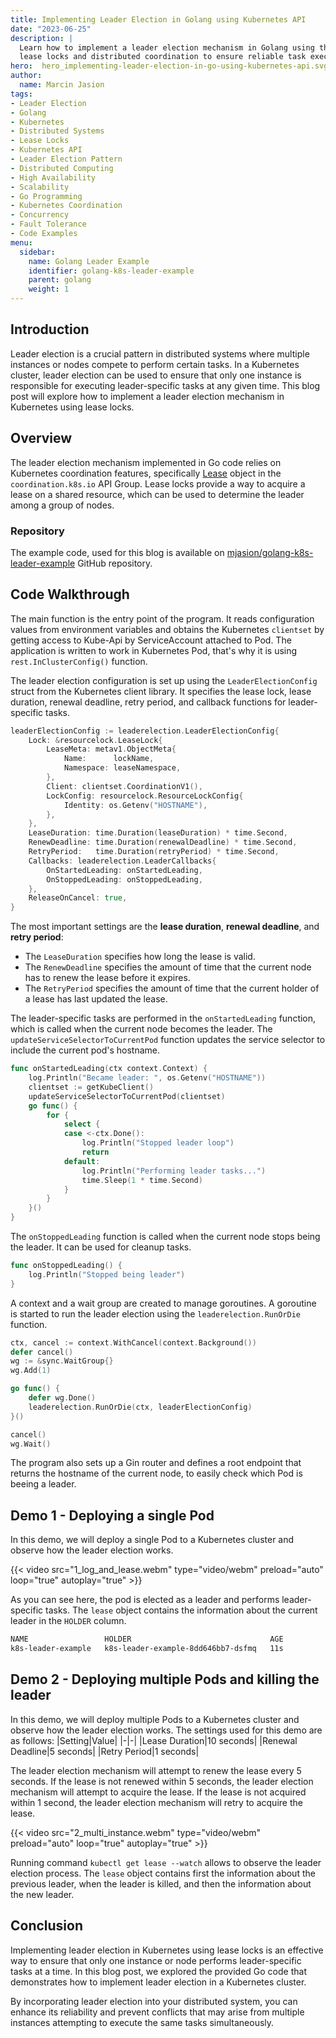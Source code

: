 ```yaml
---
title: Implementing Leader Election in Golang using Kubernetes API
date: "2023-06-25"
description: |
  Learn how to implement a leader election mechanism in Golang using the Kubernetes API, leveraging
  lease locks and distributed coordination to ensure reliable task execution in distributed systems.
hero:  hero_implementing-leader-election-in-go-using-kubernetes-api.svg
author:
  name: Marcin Jasion
tags:
- Leader Election
- Golang
- Kubernetes
- Distributed Systems
- Lease Locks
- Kubernetes API
- Leader Election Pattern
- Distributed Computing
- High Availability
- Scalability
- Go Programming
- Kubernetes Coordination
- Concurrency
- Fault Tolerance
- Code Examples
menu:
  sidebar:
    name: Golang Leader Example
    identifier: golang-k8s-leader-example
    parent: golang
    weight: 1
---
```



## Introduction

Leader election is a crucial pattern in distributed systems where multiple instances or nodes compete
to perform certain tasks. In a Kubernetes cluster, leader election can be used to ensure that only
one instance is responsible for executing leader-specific tasks at any given time. This blog post will
explore how to implement a leader election mechanism in Kubernetes using lease locks.

## Overview

The leader election mechanism implemented in   Go code relies on Kubernetes coordination
features, specifically [Lease](https://kubernetes.io/docs/reference/kubernetes-api/cluster-resources/lease-v1/)
object in the `coordination.k8s.io` API Group. Lease locks provide a way to acquire a lease on a shared resource,
which can be used to determine the leader among a group of nodes.

### Repository

The example code, used for this blog is available on [mjasion/golang-k8s-leader-example](https://github.com/mjasion/golang-k8s-leader-example) GitHub repository.

## Code Walkthrough


The main function is the entry point of the program. It reads configuration values from environment
variables and obtains the Kubernetes `clientset` by getting access to Kube-Api by ServiceAccount attached to Pod.
The application is written to work in Kubernetes Pod, that's why it is using `rest.InClusterConfig()` function.

The leader election configuration is set up using the `LeaderElectionConfig` struct from the Kubernetes
client library. It specifies the lease lock, lease duration, renewal deadline, retry period, and callback
functions for leader-specific tasks.

```go
leaderElectionConfig := leaderelection.LeaderElectionConfig{
    Lock: &resourcelock.LeaseLock{
        LeaseMeta: metav1.ObjectMeta{
            Name:      lockName,
            Namespace: leaseNamespace,
        },
        Client: clientset.CoordinationV1(),
        LockConfig: resourcelock.ResourceLockConfig{
            Identity: os.Getenv("HOSTNAME"),
        },
    },
    LeaseDuration: time.Duration(leaseDuration) * time.Second,
    RenewDeadline: time.Duration(renewalDeadline) * time.Second,
    RetryPeriod:   time.Duration(retryPeriod) * time.Second,
    Callbacks: leaderelection.LeaderCallbacks{
        OnStartedLeading: onStartedLeading,
        OnStoppedLeading: onStoppedLeading,
    },
    ReleaseOnCancel: true,
}
```

The most important settings are the **lease duration**, **renewal deadline**, and **retry period**:
* The `LeaseDuration` specifies how long the lease is valid.
* The `RenewDeadline` specifies the amount
  of time that the current node has to renew the lease before it expires.
* The `RetryPeriod` specifies the amount of time  that the current holder of a lease has last updated the lease.

The leader-specific tasks are performed in the `onStartedLeading` function, which is called
when the current node becomes the leader. The `updateServiceSelectorToCurrentPod` function updates the
service selector to include the current pod's hostname.
```go
func onStartedLeading(ctx context.Context) {
	log.Println("Became leader: ", os.Getenv("HOSTNAME"))
	clientset := getKubeClient()
	updateServiceSelectorToCurrentPod(clientset)
	go func() {
		for {
			select {
			case <-ctx.Done():
				log.Println("Stopped leader loop")
				return
			default:
				log.Println("Performing leader tasks...")
				time.Sleep(1 * time.Second)
			}
		}
	}()
}
```

The `onStoppedLeading` function is called when the current node stops being the leader. It can be used for cleanup tasks.

```go
func onStoppedLeading() {
	log.Println("Stopped being leader")
}
```

A context and a wait group are created to manage goroutines. A goroutine is started to run the leader
election using the `leaderelection.RunOrDie` function.

```go
ctx, cancel := context.WithCancel(context.Background())
defer cancel()
wg := &sync.WaitGroup{}
wg.Add(1)

go func() {
    defer wg.Done()
	leaderelection.RunOrDie(ctx, leaderElectionConfig)
}()

cancel()
wg.Wait()
```

The program also sets up a Gin router and defines a root endpoint that returns the hostname of the
current node, to easily check which Pod is beeing a leader.


## Demo 1 - Deploying a single Pod

In this demo, we will deploy a single Pod to a Kubernetes cluster and observe how the leader election works.

{{< video src="1_log_and_lease.webm" type="video/webm" preload="auto" loop="true" autoplay="true" >}}

As you can see here, the pod is elected as a leader and performs leader-specific tasks. The `lease` object
contains the information about the current leader in the `HOLDER` column.

```bash
NAME                 HOLDER                               AGE
k8s-leader-example   k8s-leader-example-8dd646bb7-dsfmq   11s
```

## Demo 2 - Deploying multiple Pods and killing the leader

In this demo, we will deploy multiple Pods to a Kubernetes cluster and observe how the leader election works.
The settings used for this demo are as follows:
|Setting|Value|
|-|-|
|Lease Duration|10 seconds|
|Renewal Deadline|5 seconds|
|Retry Period|1 seconds|

The leader election mechanism will attempt to renew the lease every 5 seconds. If the lease is not renewed
within 5 seconds, the leader election mechanism will attempt to acquire the lease. If the lease is not acquired
within 1 second, the leader election mechanism will retry to acquire the lease.

{{< video src="2_multi_instance.webm" type="video/webm" preload="auto" loop="true" autoplay="true" >}}

Running command `kubectl get lease --watch` allows to observe the leader election process. The `lease` object
contains first the information about the previous leader, when the leader is killed, and then the information
about the new leader.



## Conclusion

Implementing leader election in Kubernetes using lease locks is an effective way to ensure that only
one instance or node performs leader-specific tasks at a time. In this blog post, we explored the provided
Go code that demonstrates how to implement leader election in a Kubernetes cluster.

By incorporating leader election into your distributed system, you can enhance its reliability and prevent
conflicts that may arise from multiple instances attempting to execute the same tasks simultaneously.
